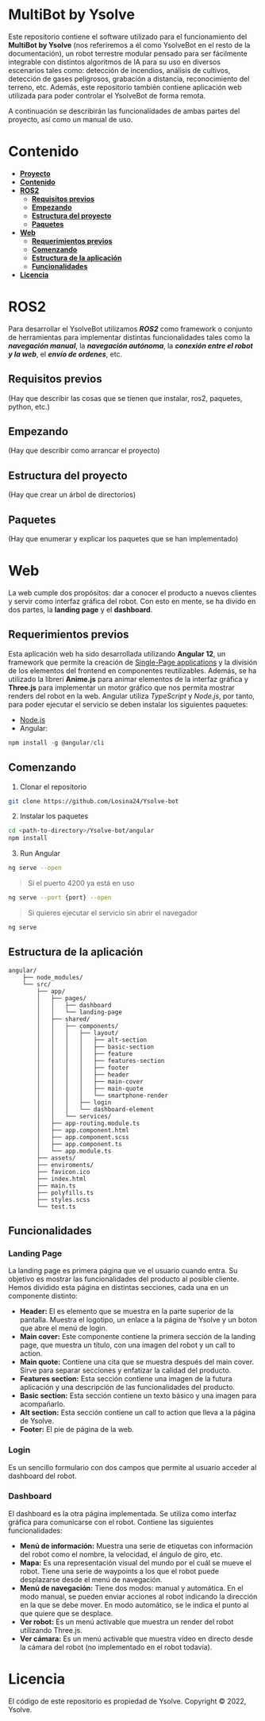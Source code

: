 # **MultiBot by Ysolve**
Este repositorio contiene el software utilizado para el funcionamiento del **MultiBot by Ysolve** (nos referiremos a él como YsolveBot en el resto de la documentación), un robot terrestre modular pensado para ser fácilmente integrable con distintos algoritmos de IA para su uso en diversos escenarios tales como: detección de incendios, análisis de cultivos, detección de gases peligrosos, grabación a distancia, reconocimiento del terreno, etc. Además, este repositorio también contiene aplicación web utilizada para poder controlar el YsolveBot de forma remota.

A continuación se describirán las funcionalidades de ambas partes del proyecto, así como un manual de uso.

# **Contenido**
- [**Proyecto**](#multibot-by-ysolve)
- [**Contenido**](#contenido)
- [**ROS2**](#ros2)
    - [**Requisitos previos**](#requisitos-previos)
    - [**Empezando**](#empezando)
    - [**Estructura del proyecto**](#estructura-del-proyecto)
    - [**Paquetes**](#paquetes)
- [**Web**](#web)
    - [**Requerimientos previos**](#requerimientos-previos)
    - [**Comenzando**](#comenzando)
    - [**Estructura de la aplicación**](#estructura-de-la-aplicación)
    - [**Funcionalidades**](#funcionalidades)
- [**Licencia**](#licencia)

# **ROS2**
Para desarrollar el YsolveBot utilizamos ***ROS2*** como framework o conjunto de herramientas para implementar distintas funcionalidades tales como la ***navegación manual***, la ***navegación autónoma***, la ***conexión entre el robot y la web***, el ***envío de ordenes***, etc. 

## **Requisitos previos**
(Hay que describir las cosas que se tienen que instalar, ros2, paquetes, python, etc.)

## **Empezando**
(Hay que describir como arrancar el proyecto)

## **Estructura del proyecto**
(Hay que crear un árbol de directorios)

## **Paquetes**
(Hay que enumerar y explicar los paquetes que se han implementado)

# **Web**
La web cumple dos propósitos: dar a conocer el producto a nuevos clientes y servir como interfaz gráfica del robot. Con esto en mente, se ha divido en dos partes, la **landing page** y el **dashboard**.

## **Requerimientos previos**
Esta aplicación web ha sido desarrollada utilizando **Angular 12**, un framework que permite la creación de [Single-Page applications](https://es.wikipedia.org/wiki/Single-page_application) y la división de los elementos del frontend en componentes reutilizables. Además, se ha utilizado la libreri **Anime.js** para animar elementos de la interfaz gráfica y **Three.js** para implementar un motor gráfico que nos permita mostrar renders del robot en la web. Angular utiliza *TypeScript* y *Node.js*, por tanto, para poder ejecutar el servicio se deben instalar los siguientes paquetes:

- [Node.js](https://nodejs.org/en/download/)
- Angular:
```js
npm install -g @angular/cli
```

## **Comenzando**
1. Clonar el repositorio

```bash
git clone https://github.com/Losina24/Ysolve-bot
```

2. Instalar los paquetes

```bash
cd <path-to-directory>/Ysolve-bot/angular
npm install
```

3. Run Angular

```bash
ng serve --open
```

> Si el puerto 4200 ya está en uso
```bash
ng serve --port {port} --open
```

> Si quieres ejecutar el servicio sin abrir el navegador
```bash
ng serve
```

## **Estructura de la aplicación**
```
angular/
    ├── node_modules/
    └── src/
        ├── app/
        │   ├── pages/
        │   │   ├── dashboard
        │   │   └── landing-page
        │   ├── shared/
        │   │   ├── components/
        │   │   │   ├── layout/
        │   │   │   │   ├── alt-section
        │   │   │   │   ├── basic-section
        │   │   │   │   ├── feature
        │   │   │   │   ├── features-section
        │   │   │   │   ├── footer
        │   │   │   │   ├── header
        │   │   │   │   ├── main-cover
        │   │   │   │   ├── main-quote
        │   │   │   │   └── smartphone-render
        │   │   │   ├── login
        │   │   │   └── dashboard-element
        │   │   └── services/
        │   ├── app-routing.module.ts
        │   ├── app.component.html
        │   ├── app.component.scss
        │   ├── app.component.ts
        │   └── app.module.ts
        ├── assets/
        ├── enviroments/
        ├── favicon.ico
        ├── index.html
        ├── main.ts
        ├── polyfills.ts
        ├── styles.scss
        └── test.ts
```

## **Funcionalidades**

### Landing Page
La landing page es primera página que ve el usuario cuando entra. Su objetivo es mostrar las funcionalidades del producto al posible cliente. Hemos dividido esta página en distintas secciones, cada una en un componente distinto:

- **Header:** El es elemento que se muestra en la parte superior de la pantalla. Muestra el logotipo, un enlace a la página de Ysolve y un boton que abre el menú de login.
- **Main cover:** Este componente contiene la primera sección de la landing page, que muestra un título, con una imagen del robot y un call to action.
- **Main quote:** Contiene una cita que se muestra después del main cover. Sirve para separar secciones y enfatizar la calidad del producto.
- **Features section:** Esta sección contiene una imagen de la futura aplicación y una descripción de las funcionalidades del producto.
- **Basic section:** Esta sección contiene un texto básico y una imagen para acompañarlo.
- **Alt section:** Esta sección contiene un call to action que lleva a la página de Ysolve.
- **Footer:** El pie de página de la web.

### Login
Es un sencillo formulario con dos campos que permite al usuario acceder al dashboard del robot.

### Dashboard
El dashboard es la otra página implementada. Se utiliza como interfaz gráfica para comunicarse con el robot. Contiene las siguientes funcionalidades:

- **Menú de información:** Muestra una serie de etiquetas con información del robot como el nombre, la velocidad, el ángulo de giro, etc.
- **Mapa:** Es una representación visual del mundo por el cuál se mueve el robot. Tiene una serie de waypoints a los que el robot puede desplazarse desde el menú de navegación.
- **Menú de navegación:** Tiene dos modos: manual y automática. En el modo manual, se pueden enviar acciones al robot indicando la dirección en la que se debe mover. En modo automático, se le indica el punto al que quiere que se desplace.
- **Ver robot:** Es un menú activable que muestra un render del robot utilizando Three.js.
- **Ver cámara:** Es un menú activable que muestra vídeo en directo desde la cámara del robot (no implementado en el robot todavía).

 # **Licencia**
El código de este repositorio es propiedad de Ysolve.
Copyright © 2022, Ysolve.